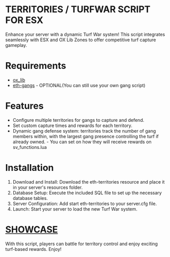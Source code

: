 # TERRITORIES / TURFWAR SCRIPT FOR ESX
Enhance your server with a dynamic Turf War system! This script integrates seamlessly with ESX and OX Lib Zones to offer competitive turf capture gameplay.

# Requirements
* [ox_lib](https://github.com/overextended/ox_lib)
* [eth-gangs](https://github.com/jumaaaar/eth-gangs) - OPTIONAL(You can still use your own gang script)

# Features
* Configure multiple territories for gangs to capture and defend.
* Set custom capture times and rewards for each territory.
* Dynamic gang defense system: territories track the number of gang members within, with the largest gang presence controlling the turf if already owned. - You can set on how they will receive rewards on sv_functions.lua

# Installation
1. Download and Install: Download the eth-territories resource and place it in your server's resources folder.
2. Database Setup: Execute the included SQL file to set up the necessary database tables.
3. Server Configuration: Add start eth-territories to your server.cfg file.
4. Launch: Start your server to load the new Turf War system.

# [SHOWCASE](https://www.youtube.com/watch?v=s-kTywBlCdA)

With this script, players can battle for territory control and enjoy exciting turf-based rewards. Enjoy!